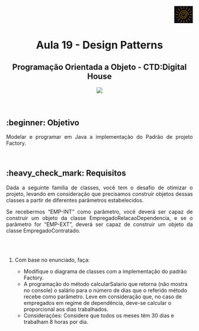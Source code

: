 <div align="right"> <img src="https://github.com/lipollis/Imagens-Git/blob/main/sun%20-%20git.jpg" width="50px"/> </div>

<h1 align="center"> Aula 19 - Design Patterns </h1>
<h2 align="center"> Programação Orientada a Objeto - CTD:Digital House </h2>

<div align="center">
  <img src="https://cdn.jsdelivr.net/gh/devicons/devicon/icons/java/java-original-wordmark.svg" width="70px"/>
  <br>
  <br>
</div>  

<br>
<h2>:beginner: Objetivo</h2>

<p align="justify">Modelar e programar em Java a implementação do Padrão de projeto Factory.</p>

<br>
<h2>:heavy_check_mark: Requisitos </h2>

<p align="justify">Dada a seguinte família de classes, você tem o desafio de otimizar o projeto, levando em consideração que precisamos construir objetos dessas classes a partir de diferentes parâmetros estabelecidos.<br></p>

<p align="justify">Se recebermos “EMP-INT” como parâmetro, você deverá ser capaz de construir um objeto da classe EmpregadoRelacaoDependencia, e se o parâmetro for “EMP-EXT”, deverá ser capaz de construir um objeto da classe EmpregadoContratado.<br></p>
<br>
<br>

<ol>
  <li>Com base no enunciado, faça:</li>
    <ul>
      <li>Modifique o diagrama de classes com a implementação do padrão Factory.</li>
      <li>A programação do método calcularSalario que retorna (não mostra no console) o salário para o número de dias que o referido método recebe como parâmetro. Leve em consideração que, no caso de empregados em regime de dependência, deve-se calcular o proporcional aos dias trabalhados.</li>
      <li>Considerações: Considere que todos os meses têm 30 dias e trabalham 8 horas por dia.</li>

  </ul>
</ol>
